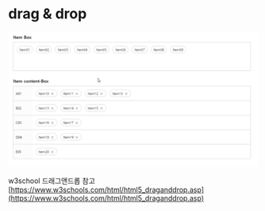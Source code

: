 # drag & drop #


![drag&drop](./darg%26drop.gif)


w3school 드래그앤드롭 참고 [https://www.w3schools.com/html/html5_draganddrop.asp](https://www.w3schools.com/html/html5_draganddrop.asp)